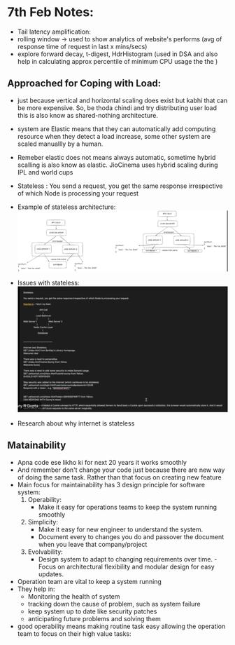 # 7th Feb Notes:

- Tail latency amplification:
- rolling window -> used to show analytics of website's performs (avg of response time of request in last x mins/secs)
- explore forward decay, t-digest, HdrHistogram (used in DSA and also help in calculating approx percentile of minimum CPU usage the the )

## Approached for Coping with Load:

- just because vertical and horizontal scaling does exist but kabhi that can be more expensive. So, be thoda chindi and try distributing user load this is also know as shared-nothing architecture.
- system are Elastic means that they can automatically add computing resource when they detect a load increase, some other system are scaled manuallly by a human.
- Remeber elastic does not means always automatic, sometime hybrid scalling is also know as elastic. JioCinema uses hybrid scaling during IPL and world cups

- Stateless : You send a request, you get the same response irrespective of which Node is processing your request
- Example of stateless architecture:
  ![alt text](imgs/image.png)

- Issues with stateless:
  ![alt text](imgs/image-1.png)

- Research about why internet is stateless

## Matainability

- Apna code ese likho ki for next 20 years it works smoothly
- And remember don't change your code just because there are new way of doing the same task. Rather than that focus on creating new feature
- Main focus for maintainability has 3 design principle for software system:
  1.  Operability:
      - Make it easy for operations teams to keep the system running smoothly
  2.  Simplicity:
      - Make it easy for new engineer to understand the system.
      - Document every to changes you do and passover the document when you leave that company/project
  3.  Evolvability:
      - Design system to adapt to changing requirements over time. - Focus on architectural flexibility and modular design for easy updates.
- Operation team are vital to keep a system running
- They help in:
  - Monitoring the health of system
  - tracking down the cause of problem, such as system failure
  - keep system up to date like security patches
  - anticipating future problems and solving them
- good operability means making routine task easy allowing the operation team to focus on their high value tasks:
